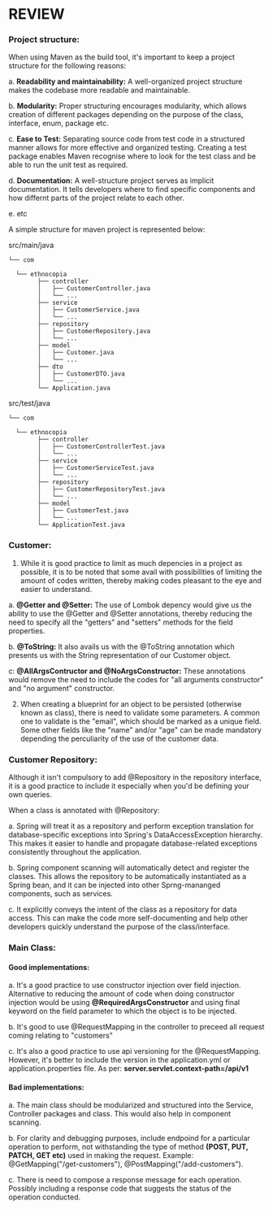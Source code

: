 # REVIEW

### Project structure:
When using Maven as the build tool, it's important to keep a project structure for the following reasons:

a. **Readability and maintainability:** A well-organized project structure makes the codebase more readable and maintainable. 

b. **Modularity:** Proper structuring encourages modularity, which allows creation of different packages depending on the purpose of the class, interface, enum, package etc.

c. **Ease to Test:** Separating source code from test code in a structured manner allows for more effective and organized testing. Creating a test package enables Maven recognise where to look for the test class and be able to run the unit test as required.

d. **Documentation:** A well-structure project serves as implicit documentation. It tells developers where to find specific components and how differnt parts of the project relate to each other.

e. etc

A simple structure for maven project is represented below:

src/main/java

    └── com

      └── ethnocopia
            ├── controller
            │   ├── CustomerController.java
            │   └── ...
            ├── service
            │   ├── CustomerService.java
            │   └── ...
            ├── repository
            │   ├── CustomerRepository.java
            │   └── ...
            ├── model
            │   ├── Customer.java
            │   └── ...
            ├── dto
            │   ├── CustomerDTO.java
            │   └── ...
            └── Application.java

            
src/test/java
  
    └── com
  
      └── ethnocopia
            ├── controller
            │   ├── CustomerControllerTest.java
            │   └── ...
            ├── service
            │   ├── CustomerServiceTest.java
            │   └── ...
            ├── repository
            │   ├── CustomerRepositoryTest.java
            │   └── ...
            ├── model
            │   ├── CustomerTest.java
            │   └── ...
            └── ApplicationTest.java






### Customer:

1) While it is good practice to limit as much depencies in a project as possible, it is to be noted that some avail with possibilities of limiting the amount of codes written, thereby making codes pleasant to the eye and easier to understand.

a. **@Getter and @Setter:** The use of Lombok depency would give us the ability to use the @Getter and @Setter annotations, thereby reducing the need to specify all the "getters" and "setters" methods for the field properties. 

b. **@ToString:** It also avails us with the @ToString annotation which presents us with the String representation of our Customer object.

c: **@AllArgsContructor and @NoArgsConstructor:** These annotations would remove the need to include the codes for "all arguments constructor" and "no argument" constructor.


2) When creating a blueprint for an object to be persisted (otherwise known as class), there is need to validate some parameters. A common one to validate is the "email", which should be marked as a unique field.
Some other fields like the "name" and/or "age" can be made mandatory depending the perculiarity of the use of the customer data.




### Customer Repository:

Although it isn't compulsory to add @Repository in the repository interface, it is a good practice to include it especially when you'd be defining your own queries. 

When a class is annotated with @Repository:

a. Spring will treat it as a repository and perform exception translation for database-specific exceptions into Spring's DataAccessException hierarchy. This makes it easier to handle and propagate database-related exceptions consistently throughout the application.

b. Spring component scanning will automatically detect and register the classes. This allows the repository to be automatically instantiated as a Spring bean, and it can be injected into other Sprng-mananged components, such as services.

c. It explicitly conveys the intent of the class as a repository for data access. This can make the code more self-documenting and help other developers quickly understand the purpose of the class/interface.



### Main Class:
#### Good implementations:
a. It's a good practice to use constructor injection over field injection. Alternative to reducing the amount of code when doing constructor injection would be using **@RequiredArgsConstructor** and using final keyword on the field parameter to which the object is to be injected.

b. It's good to use @RequestMapping in the controller to preceed all request coming relating to "customers"

c. It's also a good practice to use api versioning for the @RequestMapping. However, it's better to include the version in the application.yml or application.properties file. As per: **server.servlet.context-path=/api/v1**

#### Bad implementations:
a. The main class should be modularized and structured into the Service, Controller packages and class. This would also help in component scanning.

b. For clarity and debugging purposes, include endpoind for a particular operation to perform, not withstanding the type of method **(POST, PUT, PATCH, GET etc)** used in making the request. Example: 
@GetMapping("/get-customers"), @PostMapping("/add-customers").

c. There is need to compose a response message for each operation. Possibly including a response code that suggests the status of the operation conducted.

